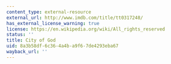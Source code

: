 ```yaml
---
content_type: external-resource
external_url: http://www.imdb.com/title/tt0317248/
has_external_license_warning: true
license: https://en.wikipedia.org/wiki/All_rights_reserved
status: ''
title: City of God
uid: 8a3b58df-6c36-4a4b-a9f6-7de4293eba67
wayback_url: ''
---
```

